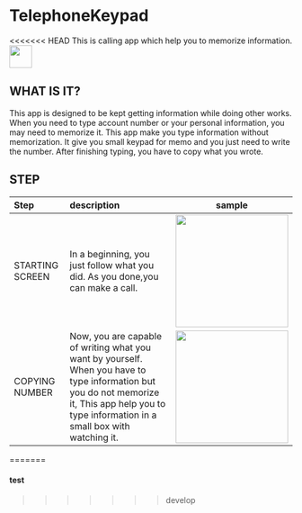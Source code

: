 # TelephoneKeypad
<<<<<<< HEAD
This is calling app which help you to memorize information.
<img src="https://imagizer.imageshack.us/v2/615x615q90/r/923/V4KXFV.png" width=40/>

## WHAT IS IT?
This app is designed to be kept getting information while doing other works. When you need to type account number or your personal information, you may need to memorize it. This app make you type information without memorization. It give you small keypad for memo and you just need to write the number. After finishing typing, you have to copy what you wrote.

## STEP
|Step|description|sample| 
|:--- |:----|:----:|
|STARTING SCREEN| In a beginning, you just follow what you did. As you done,you can make a call.|<img src="https://imagizer.imageshack.us/v2/328x615q90/r/924/ESg6Io.png" width=200/> |
|COPYING NUMBER| Now, you are capable of writing what you want by yourself. When you have to type information but you do not memorize it, This app help you to type information in a small box with watching it.|<img src="https://imagizer.imageshack.us/v2/329x615q90/r/923/etIOxC.png" width=200/>|

=======

#### test
>>>>>>> develop
